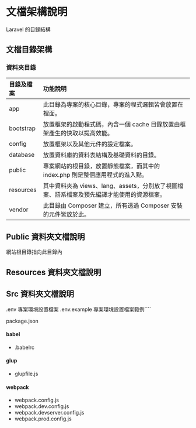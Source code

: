 # 文檔架構說明

Laravel 的目錄結構

## 文檔目錄架構

### 資料夾目錄

| 目錄及檔案 | 功能說明 |
| :--- | :--- |
| app | 此目錄為專案的核心目錄，專案的程式邏輯皆會放置在裡面。 |
| bootstrap | 放置框架的啟動程式碼，內含一個 cache 目錄放置由框架產生的快取以提高效能。 |
| config | 放置框架以及其他元件的設定檔案。 |
| database | 放置資料庫的資料表結構及基礎資料的目錄。 |
| public | 專案網站的根目錄，放置靜態檔案，而其中的 index.php 則是整個應用程式的進入點。 |
| resources | 其中資料夾為 views、lang、assets，分別放了視圖檔案、語系檔案及預先編譯才能使用的資源檔案。 |
| vendor | 此目錄由 Composer 建立，所有透過 Composer 安裝的元件皆放於此。 |

## Public 資料夾文檔說明
網站根目錄指向此目錄內

## Resources 資料夾文檔說明

## Src 資料夾文檔說明
.env 專案環境設置檔案
.env.example 專案環境設置檔案範例````

package.json

#### babel
- .babelrc

#### glup
- glupfile.js

#### webpack
- webpack.config.js
- webpack.dev.config.js
- webpack.devserver.config.js
- webpack.prod.config.js

